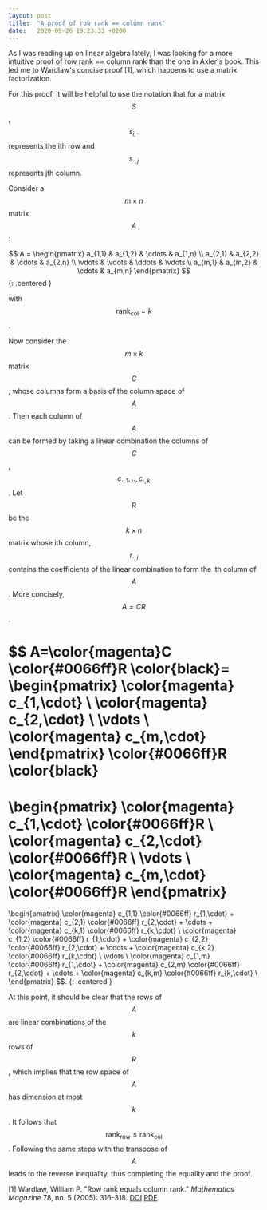 ```yaml
---
layout: post
title:  "A proof of row rank == column rank"
date:   2020-09-26 19:23:33 +0200
---
```

As I was reading up on linear algebra lately, I was looking for a more intuitive proof of row rank == column rank than the one in Axler's book. This led me to Wardlaw's concise proof [1], which happens to use a matrix factorization.

For this proof, it will be helpful to use the notation that for a matrix $$S$$, $$s_{i, \cdot}$$ represents the ith row and $$s_{\cdot, j}$$ represents jth column.

Consider a $$m \times n$$ matrix $$A$$:

$$
A =
\begin{pmatrix}
a_{1,1} & a_{1,2} & \cdots & a_{1,n} \\
a_{2,1} & a_{2,2} & \cdots & a_{2,n} \\
\vdots  & \vdots  & \ddots & \vdots  \\
a_{m,1} & a_{m,2} & \cdots & a_{m,n}
\end{pmatrix}
$$
{: .centered }

with $$\textrm{rank}_\textrm{col} = k$$.

Now consider the $$m \times k$$ matrix $$C$$, whose columns form a basis of the column space of $$A$$. Then each column of $$A$$ can be formed by taking a linear combination the columns of $$C$$, $$c_{\cdot,1},..,c_{\cdot,k}$$. Let $$R$$ be the $$k \times n$$ matrix whose ith column, $$r_{\cdot,i}$$ contains the coefficients of the linear combination to form the ith column of $$A$$. More concisely, $$A=CR$$.

$$
A=\color{magenta}C \color{#0066ff}R \color{black}=
\begin{pmatrix}
\color{magenta}
c_{1,\cdot} \\
\color{magenta}
c_{2,\cdot} \\
\vdots  \\
\color{magenta}
c_{m,\cdot}
\end{pmatrix}
\color{#0066ff}R \color{black}
=
\begin{pmatrix}
\color{magenta}
c_{1,\cdot}
\color{#0066ff}R \\
\color{magenta}
c_{2,\cdot}
\color{#0066ff}R \\
\vdots  \\
\color{magenta}
c_{m,\cdot}
\color{#0066ff}R
\end{pmatrix}
=
\begin{pmatrix}
\color{magenta}
c_{1,1}
\color{#0066ff}
r_{1,\cdot} +
\color{magenta}
c_{2,1}
\color{#0066ff}
r_{2,\cdot} +
\cdots
+
\color{magenta}
c_{k,1}
\color{#0066ff}
r_{k,\cdot}
\\
\color{magenta}
c_{1,2}
\color{#0066ff}
r_{1,\cdot} +
\color{magenta}
c_{2,2}
\color{#0066ff}
r_{2,\cdot} +
\cdots
+
\color{magenta}
c_{k,2}
\color{#0066ff}
r_{k,\cdot}
\\
\vdots  \\
\color{magenta}
c_{1,m}
\color{#0066ff}
r_{1,\cdot} +
\color{magenta}
c_{2,m}
\color{#0066ff}
r_{2,\cdot} +
\cdots
+
\color{magenta}
c_{k,m}
\color{#0066ff}
r_{k,\cdot}
\\
\end{pmatrix}
$$.
{: .centered }

At this point, it should be clear that the rows of $$A$$ are linear combinations of the $$k$$ rows of $$R$$, which implies that the row space of $$A$$ has dimension at most $$k$$. It follows that $$\textrm{rank}_\textrm{row} \leq \textrm{rank}_\textrm{col}$$. Following the same steps with the transpose of $$A$$ leads to the reverse inequality, thus completing the equality and the proof.


[1] Wardlaw, William P. "Row rank equals column rank." *Mathematics Magazine* 78, no. 5 (2005): 316-318. [DOI](https://doi.org/10.1080/0025570X.2005.11953364) [PDF](https://www.jstor.org/stable/pdf/30044181.pdf)
